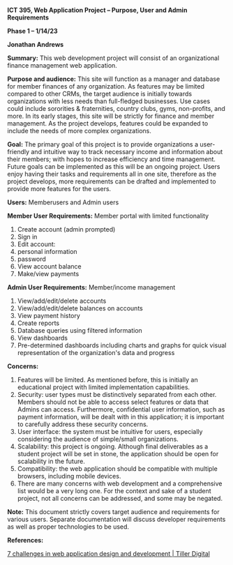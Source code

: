 **ICT 395, Web Application Project – Purpose, User and Admin Requirements**

**Phase 1 – 1/14/23**

**Jonathan Andrews**

**Summary:** This web development project will consist of an organizational finance management web application.

**Purpose and audience:** This site will function as a manager and database for member finances of any organization. As features may be limited compared to other CRMs, the target audience is initially towards organizations with less needs than full-fledged businesses. Use cases could include sororities & fraternities, country clubs, gyms, non-profits, and more. In its early stages, this site will be strictly for finance and member management. As the project develops, features could be expanded to include the needs of more complex organizations.

**Goal:** The primary goal of this project is to provide organizations a user-friendly and intuitive way to track necessary income and information about their members; with hopes to increase efficiency and time management. Future goals can be implemented as this will be an ongoing project. Users enjoy having their tasks and requirements all in one site, therefore as the project develops, more requirements can be drafted and implemented to provide more features for the users.

**Users:** Memberusers and Admin users

**Member User Requirements:** Member portal with limited functionality

1. Create account (admin prompted)
2. Sign in
3. Edit account:
4. personal information
5. password
6. View account balance
7. Make/view payments

**Admin User Requirements:** Member/income management

1. View/add/edit/delete accounts
2. View/add/edit/delete balances on accounts
3. View payment history
4. Create reports
5. Database queries using filtered information
6. View dashboards
7. Pre-determined dashboards including charts and graphs for quick visual representation of the organization's data and progress

**Concerns:**

1. Features will be limited. As mentioned before, this is initially an educational project with limited implementation capabilities.
2. Security: user types must be distinctively separated from each other. Members should not be able to access select features or data that Admins can access. Furthermore, confidential user information, such as payment information, will be dealt with in this application; it is important to carefully address these security concerns.
3. User interface: the system must be intuitive for users, especially considering the audience of simple/small organizations.
4. Scalability: this project is ongoing. Although final deliverables as a student project will be set in stone, the application should be open for scalability in the future.
5. Compatibility: the web application should be compatible with multiple browsers, including mobile devices.
6. There are many concerns with web development and a comprehensive list would be a very long one. For the context and sake of a student project, not all concerns can be addressed, and some may be negated.

**Note:** This document strictly covers target audience and requirements for various users. Separate documentation will discuss developer requirements as well as proper technologies to be used.

**References:**

[7 challenges in web application design and development | Tiller Digital](https://tillerdigital.com/blog/7-challenges-in-web-application-development/)
